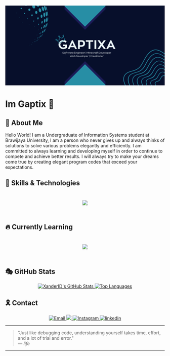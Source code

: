 <!-- Banner Section -->
<p align="center">
  <img src="https://raw.githubusercontent.com/Gaptixa/Gaptixa/refs/heads/main/GAPTIXA.png" alt="Banner" />
</p>

<h1>Im Gaptix 👋</h1>

## 🔮 About Me

Hello World! I am a Undergraduate of Information Systems student at Brawijaya University, I am a person who never gives up and always thinks of solutions to solve various problems elegantly and efficiently. I am committed to always learning and developing myself in order to continue to compete and achieve better results. I will always try to make your dreams come true by creating elegant program codes that exceed your expectations.

## 🚀 Skills & Technologies

<div style="display: flex; flex-wrap: wrap; justify-content: center; gap: 15px; padding: 10px;">
  <p align="center">
    <a href="">
      <img src="https://skillicons.dev/icons?i=atom,bootstrap,cpp,cloudflare,css,git,github,html,idea,java,md,linux,php,phpstorm,sublime,ubuntu,vercel,vscode" />
    </a>
  </p>
</div>

## 🔥 Currently Learning

<div style="display: flex; flex-wrap: wrap; justify-content: center; gap: 15px; padding: 10px;">
  <p align="center">
    <a href="">
      <img src="https://skillicons.dev/icons?i=androidstudio,dart,docker,dotnet,figma,flutter,go,js,jquery,kotlin,laravel,kubernetes,materialui,mongodb,mysql,nextjs,nginx,nodejs,nuxtjs,postgres,py,react,redis,sqlite,tailwind,ts,vue" />
    </a>
  </p>
</div>

## 🎭 GitHub Stats

<div align="center">
  <a href="https://github.com/Gaptixa">
    <img src="https://github-readme-stats.vercel.app/api?username=Gaptixa&show_icons=true&theme=github_dark_dimmed" alt="XanderID's GitHub Stats" />
  </a>
  <a href="https://github.com/Gaptixa">
    <img src="https://github-readme-stats.vercel.app/api/top-langs/?username=Gaptixa&layout=compact&theme=github_dark_dimmed" alt="Top Languages" />
  </a>
</div>

## 🎗️ Contact
<div align="center">
  <a href="mailto:gaffafadhlanulrozaq@gmail.com" target="_blank">
    <img src="https://skillicons.dev/icons?i=gmail" alt="Email" />
  </a>
  <a href="https://discord.gg/VQ5CphZnYB" target="_blank">
    <img src="https://skillicons.dev/icons?i=discord" />
  </a>
  <a href="https://www.instagram.com/gaffaaq/" target="_blank">
    <img src="https://skillicons.dev/icons?i=instagram" alt="Instagram" />
  </a>
  <a href="https://www.linkedin.com/in/gaffa-fadhlanul-rozaq/" target="_blank">
    <img src="https://skillicons.dev/icons?i=linkedin" alt="linkedin" />
  </a>
</div>

---

> "Just like debugging code, understanding yourself takes time, effort, and a lot of trial and error."  
> — *life*

---
